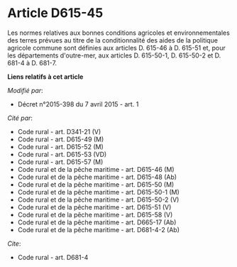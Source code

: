 # Article D615-45

Les normes relatives aux bonnes conditions agricoles et environnementales des terres prévues au titre de la conditionnalité
des aides de la politique agricole commune sont définies aux articles D. 615-46 à D. 615-51 et, pour les départements
d'outre-mer, aux articles D. 615-50-1, D. 615-50-2 et D. 681-4 à D. 681-7.

**Liens relatifs à cet article**

_Modifié par_:

  - Décret n°2015-398 du 7 avril 2015 - art. 1

_Cité par_:

  - Code rural - art. D341-21 (V)
  - Code rural - art. D615-49 (M)
  - Code rural - art. D615-52 (M)
  - Code rural - art. D615-53 (VD)
  - Code rural - art. D615-57 (M)
  - Code rural et de la pêche maritime - art. D615-46 (M)
  - Code rural et de la pêche maritime - art. D615-48 (Ab)
  - Code rural et de la pêche maritime - art. D615-50 (M)
  - Code rural et de la pêche maritime - art. D615-50-1 (M)
  - Code rural et de la pêche maritime - art. D615-50-2 (V)
  - Code rural et de la pêche maritime - art. D615-51 (V)
  - Code rural et de la pêche maritime - art. D615-58 (V)
  - Code rural et de la pêche maritime - art. D665-17 (Ab)
  - Code rural et de la pêche maritime - art. D681-4-2 (Ab)

_Cite_:

  - Code rural - art. D681-4
